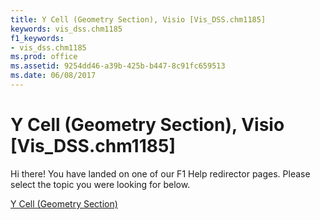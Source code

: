 ```yaml
---
title: Y Cell (Geometry Section), Visio [Vis_DSS.chm1185]
keywords: vis_dss.chm1185
f1_keywords:
- vis_dss.chm1185
ms.prod: office
ms.assetid: 9254dd46-a39b-425b-b447-8c91fc659513
ms.date: 06/08/2017
---
```



# Y Cell (Geometry Section), Visio [Vis_DSS.chm1185]

Hi there! You have landed on one of our F1 Help redirector pages. Please select the topic you were looking for below.

[Y Cell (Geometry Section)](http://msdn.microsoft.com/library/a53b5787-f419-7a36-3c04-c63b3c173ac7%28Office.15%29.aspx)

